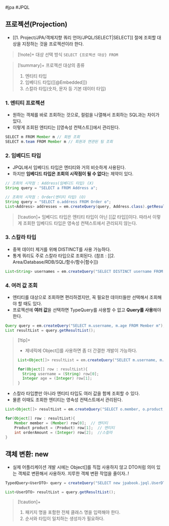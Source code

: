 #jpa #JPQL 


## 프로젝션(Projection)
+ [[1. Project/JPA/객체지향 쿼리 언어/JPQL/SELECT|SELECT]] 절에 조회할 대상을 지정하는 것을 프로젝션이라 한다.

> [!note]+ 대상 선택 방식
> `SELECT {프로젝션 대상} FROM`

> [!summary]+ 프로젝션 대상의 종류
> 1. 엔티티 타입
> 2. 임베디드 타입([[@Embedded]])
> 4. 스칼라 타입(숫자, 문자 등 기본 데이터 타입)

### 1. 엔티티 프로젝션
+ 원하는 객체를 바로 조회하는 것으로, 컬럼을 나열해서 조회하는 SQL과는 차이가 있다.
+ 이렇게 조회된 엔티티는 [[영속성 컨텍스트]]에서 관리된다.
```java
SELECT m FROM Member m // 회원 조회
SELECT m.team FROM Member m // 회원과 연관된 팀 조회
```

### 2. 임베디드 타입
+ JPQL에서 임베디드 타입은 엔티티와 거의 비슷하게 사용된다.
+ 하지만 **임베디드 타입은 조회의 시작점이 될 수 없다**는 제약이 있다.
```java
// 조회의 시작점 : Address(임베디드 타입) (X)
String query = "SELECT a FROM Address a";

// 조회의 시작점 : Order(엔티티 타입) (O)
String query = "SELECT o.address FROM Order o";
List<Address> addresses = em.createQuery(query, Address.class).getResultList();
```

> [!caution]+ 
> 임베디드 타입은 엔티티 타입이 아닌 [[값 타입]]이다. 따라서 이렇게 조회한 임베디드 타입은 영속성 컨텍스트에서 관리되지 않는다.

### 3. 스칼라 타입
+ 중복 데이터 제거를 위해 DISTINCT를 사용 가능하다.
+ 통계 쿼리도 주로 스칼라 타입으로 조회된다. (참조 : [[2. Area/Database/RDB/SQL/함수/함수|함수]])
```java
List<String> usernames = em.createQuery("SELECT DISTINCT username FROM Member m", String.class).getResultList();
```

### 4. 여러 값 조회
+ 엔티티를 대상으로 조회하면 편리하겠지만, 꼭 필요한 데이터들만 선택해서 조회해야 할 때도 있다.
+ 프로젝션에 **여러 값**을 선택하면 TypeQuery를 사용할 수 없고 **Query를 사용**해야 한다.
```java
Query query = em.createQuery("SELECT m.username, m.age FROM Member m");
List resultList = query.getResultList();
```

> [!tip]+ 
> + 제네릭에 Object[]를 사용하면 좀 더 간결한 개발이 가능하다.
>```java
>List<Object[]> resultList = em.createQuery("SELECT m.username, m.age FROM Member m").getResultList();
>
>for(Object[] row : resultList){
>	String username = (String) row[0];
>	Integer age = (Integer) row[1];
>}
>```

+ 스칼라 타입뿐만 아니라 엔티티 타입도 여러 값을 함께 조회할 수 있다.
+ 물론 이때도 조회한 엔티티는 영속성 컨텍스트에서 관리된다.

```java
List<Object[]> resultList = em.createQuery("SELECT o.member, o.product, o.orderAmount FROM Order o").getResultList();

for(Object[] row : resultList){
	Member member = (Member) row[0];  // 엔티티
	Product product = (Product) row[1];  // 엔티티
	int orderAmount = (Integer) row[2];  //스칼라
}
```

## 객체 변환: new
+ 실제 어플리케이션 개발 시에는 Object[]를 직접 사용하지 않고 DTO처럼 의미 있는 객체로 변환해서 사용하자. 지루한 객체 변환 작업을 줄이자..!

```java
TypedQuery<UserDTO> query = createQuery("SELECT new jpabook.jpql.UserDTO(m.username, m.age) FROM Member m", UserDTO.class);

List<UserDTO> resultList = query.getResultList();
```

> [!caution]+ 
> 1. 패키지 명을 포함한 전체 클래스 명을 입력해야 한다.
> 2. 순서와 타입이 일치하는 생성자가 필요하다.